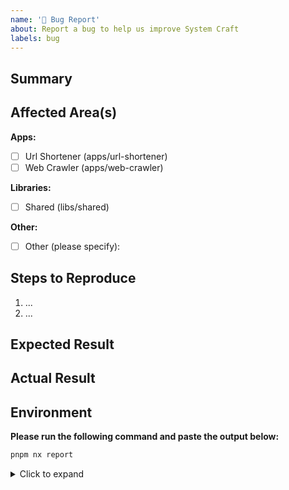 ```yaml
---
name: '🐞 Bug Report'
about: Report a bug to help us improve System Craft
labels: bug
---
```


## Summary

<!-- Briefly describe the bug you are experiencing. -->

## Affected Area(s)

**Apps:**

- [ ] Url Shortener (apps/url-shortener)
- [ ] Web Crawler (apps/web-crawler)
<!-- Selecting an app includes its E2E tests if relevant -->

**Libraries:**

- [ ] Shared (libs/shared)

**Other:**

- [ ] Other (please specify):
<!-- describe here -->

## Steps to Reproduce

1. ...
2. ...

## Expected Result

<!-- Describe what you expected to happen. For example: "The shortened URL should redirect to the original URL." -->

## Actual Result

<!-- Describe what actually happened. Include error messages, logs, or screenshots if possible. For example: "The shortened URL returns a 404 error." -->

## Environment

**Please run the following command and paste the output below:**

```bash
pnpm nx report
```

<details>
<summary>Click to expand</summary>

```
(paste output here)
```

</details>
